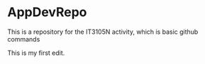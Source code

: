 # AppDevRepo
This is a repository for the IT3105N activity, which is basic github commands

This is my first edit.
